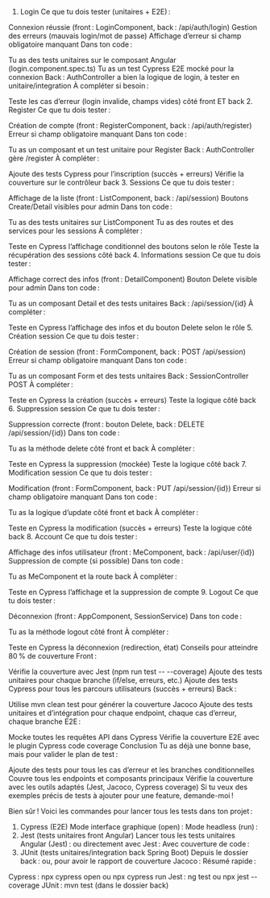 1. Login
Ce que tu dois tester (unitaires + E2E) :

Connexion réussie (front : LoginComponent, back : /api/auth/login)
Gestion des erreurs (mauvais login/mot de passe)
Affichage d’erreur si champ obligatoire manquant
Dans ton code :

Tu as des tests unitaires sur le composant Angular (login.component.spec.ts)
Tu as un test Cypress E2E mocké pour la connexion
Back : AuthController a bien la logique de login, à tester en unitaire/integration
À compléter si besoin :

Teste les cas d’erreur (login invalide, champs vides) côté front ET back
2. Register
Ce que tu dois tester :

Création de compte (front : RegisterComponent, back : /api/auth/register)
Erreur si champ obligatoire manquant
Dans ton code :

Tu as un composant et un test unitaire pour Register
Back : AuthController gère /register
À compléter :

Ajoute des tests Cypress pour l’inscription (succès + erreurs)
Vérifie la couverture sur le contrôleur back
3. Sessions
Ce que tu dois tester :

Affichage de la liste (front : ListComponent, back : /api/session)
Boutons Create/Detail visibles pour admin
Dans ton code :

Tu as des tests unitaires sur ListComponent
Tu as des routes et des services pour les sessions
À compléter :

Teste en Cypress l’affichage conditionnel des boutons selon le rôle
Teste la récupération des sessions côté back
4. Informations session
Ce que tu dois tester :

Affichage correct des infos (front : DetailComponent)
Bouton Delete visible pour admin
Dans ton code :

Tu as un composant Detail et des tests unitaires
Back : /api/session/{id}
À compléter :

Teste en Cypress l’affichage des infos et du bouton Delete selon le rôle
5. Création session
Ce que tu dois tester :

Création de session (front : FormComponent, back : POST /api/session)
Erreur si champ obligatoire manquant
Dans ton code :

Tu as un composant Form et des tests unitaires
Back : SessionController POST
À compléter :

Teste en Cypress la création (succès + erreurs)
Teste la logique côté back
6. Suppression session
Ce que tu dois tester :

Suppression correcte (front : bouton Delete, back : DELETE /api/session/{id})
Dans ton code :

Tu as la méthode delete côté front et back
À compléter :

Teste en Cypress la suppression (mockée)
Teste la logique côté back
7. Modification session
Ce que tu dois tester :

Modification (front : FormComponent, back : PUT /api/session/{id})
Erreur si champ obligatoire manquant
Dans ton code :

Tu as la logique d’update côté front et back
À compléter :

Teste en Cypress la modification (succès + erreurs)
Teste la logique côté back
8. Account
Ce que tu dois tester :

Affichage des infos utilisateur (front : MeComponent, back : /api/user/{id})
Suppression de compte (si possible)
Dans ton code :

Tu as MeComponent et la route back
À compléter :

Teste en Cypress l’affichage et la suppression de compte
9. Logout
Ce que tu dois tester :

Déconnexion (front : AppComponent, SessionService)
Dans ton code :

Tu as la méthode logout côté front
À compléter :

Teste en Cypress la déconnexion (redirection, état)
Conseils pour atteindre 80 % de couverture
Front :

Vérifie la couverture avec Jest (npm run test -- --coverage)
Ajoute des tests unitaires pour chaque branche (if/else, erreurs, etc.)
Ajoute des tests Cypress pour tous les parcours utilisateurs (succès + erreurs)
Back :

Utilise mvn clean test pour générer la couverture Jacoco
Ajoute des tests unitaires et d’intégration pour chaque endpoint, chaque cas d’erreur, chaque branche
E2E :

Mocke toutes les requêtes API dans Cypress
Vérifie la couverture E2E avec le plugin Cypress code coverage
Conclusion
Tu as déjà une bonne base, mais pour valider le plan de test :

Ajoute des tests pour tous les cas d’erreur et les branches conditionnelles
Couvre tous les endpoints et composants principaux
Vérifie la couverture avec les outils adaptés (Jest, Jacoco, Cypress coverage)
Si tu veux des exemples précis de tests à ajouter pour une feature, demande-moi !


Bien sûr ! Voici les commandes pour lancer tous les tests dans ton projet :

1. Cypress (E2E)
Mode interface graphique (open) :
Mode headless (run) :
2. Jest (tests unitaires front Angular)
Lancer tous les tests unitaires Angular (Jest) :
ou directement avec Jest :
Avec couverture de code :
3. JUnit (tests unitaires/integration back Spring Boot)
Depuis le dossier back :
ou, pour avoir le rapport de couverture Jacoco :
Résumé rapide :

Cypress : npx cypress open ou npx cypress run
Jest : ng test ou npx jest --coverage
JUnit : mvn test (dans le dossier back)